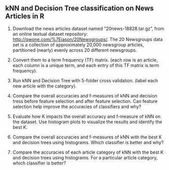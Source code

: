 ## kNN and Decision Tree classification on News Articles in R

1. Download the news articles dataset named “20news-18828.tar.gz”, from an online textual dataset repository: http://qwone.com/%7Ejason/20Newsgroups/. The 20 Newsgroups data set is a collection of approximately 20,000 newsgroup articles, partitioned (nearly) evenly across 20 different newsgroups.

2. Convert them to a term frequency (TF) matrix. (each row is an article, each column is a unique term, and each entry of this TF matrix is term frequency).

3. Run kNN and Decision Tree with 5-folder cross validation. (label each new article with the category).

4. Compare the overall accuracies and f-measures of kNN and decision tress before feature selection and after feature selection. Can feature selection help improve the accuracies of classifiers and why?

5. Evaluate how K impacts the overall accuracy and f-measure of kNN on the dataset. Use histogram plots to visualize the results and identify the best K.

6. Compare the overall accuracies and f-measures of kNN with the best K and decision trees using histograms. Which classifier is better and why?

7. Compare the accuracies of each article category of kNN with the best K and decision trees using histograms. For a particular article category, which classifier is better?
